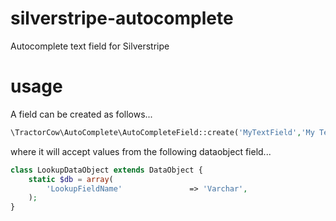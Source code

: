 silverstripe-autocomplete
=========================

Autocomplete text field for Silverstripe

usage
=====

A field can be created as follows...
```php
\TractorCow\AutoComplete\AutoCompleteField::create('MyTextField','My Text Field', '','LookupDataObject','LookupFieldName')
```
where it will accept values from the following dataobject field...

```php
class LookupDataObject extends DataObject {
	static $db = array(
		'LookupFieldName'				=> 'Varchar',
	);
}
```
